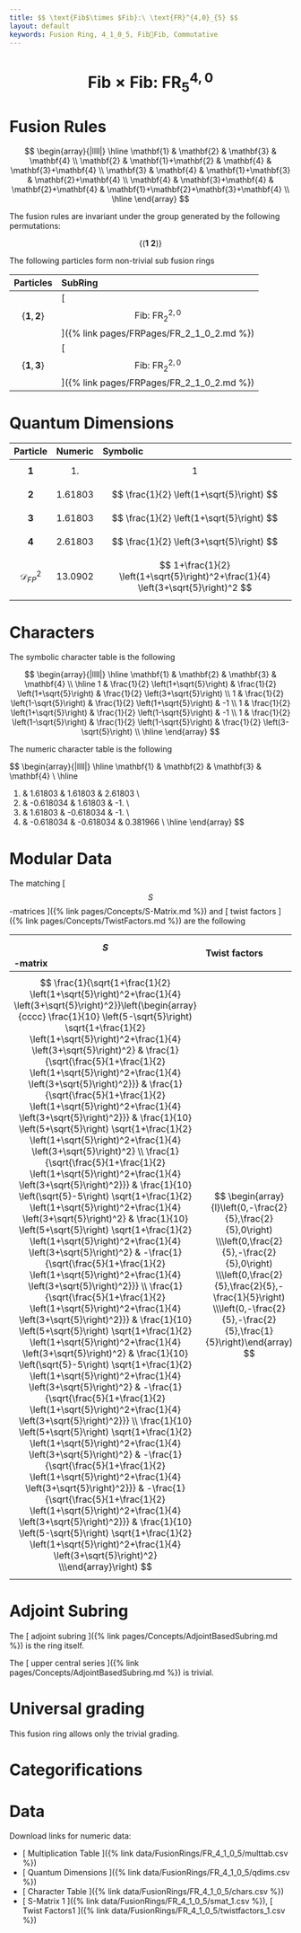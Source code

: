 ```yaml
---
title: $$ \text{Fib$\times $Fib}:\ \text{FR}^{4,0}_{5} $$
layout: default
keywords: Fusion Ring, 4_1_0_5, FibFib, Commutative
---
```

# $$ \text{Fib$\times $Fib}:\ \text{FR}^{4,0}_{5} $$


# Fusion Rules

$$
\begin{array}{|llll|}
\hline
 \mathbf{1} & \mathbf{2} & \mathbf{3} & \mathbf{4} \\
 \mathbf{2} & \mathbf{1}+\mathbf{2} & \mathbf{4} & \mathbf{3}+\mathbf{4} \\
 \mathbf{3} & \mathbf{4} & \mathbf{1}+\mathbf{3} & \mathbf{2}+\mathbf{4} \\
 \mathbf{4} & \mathbf{3}+\mathbf{4} & \mathbf{2}+\mathbf{4} & \mathbf{1}+\mathbf{2}+\mathbf{3}+\mathbf{4} \\
\hline
\end{array}
$$


The fusion rules are invariant under the group generated by the following permutations:

$$ \left\{(\mathbf{1} \ \mathbf{2})\right\} $$


The following particles form non-trivial sub fusion rings

| Particles | SubRing |
| :------ | :------ |
| $$ \{\mathbf{1},\mathbf{2}\} $$ | [ $$ \text{Fib}:\ \text{FR}^{2,0}_{2} $$ ]({% link pages/FRPages/FR_2_1_0_2.md %}) |
| $$ \{\mathbf{1},\mathbf{3}\} $$ | [ $$ \text{Fib}:\ \text{FR}^{2,0}_{2} $$ ]({% link pages/FRPages/FR_2_1_0_2.md %}) |


# Quantum Dimensions

| Particle | Numeric | Symbolic |
| :------ | :------ | :------ |
| $$ \mathbf{1} $$ | $$ 1. $$ | $$ 1 $$ |
| $$ \mathbf{2} $$ | $$ 1.61803 $$ | $$ \frac{1}{2} \left(1+\sqrt{5}\right) $$ |
| $$ \mathbf{3} $$ | $$ 1.61803 $$ | $$ \frac{1}{2} \left(1+\sqrt{5}\right) $$ |
| $$ \mathbf{4} $$ | $$ 2.61803 $$ | $$ \frac{1}{2} \left(3+\sqrt{5}\right) $$ |
| $$ \mathcal{D}_{FP}^2 $$ | $$ 13.0902 $$ | $$ 1+\frac{1}{2} \left(1+\sqrt{5}\right)^2+\frac{1}{4} \left(3+\sqrt{5}\right)^2 $$ |

# Characters

The symbolic character table is the following

$$
\begin{array}{|llll|}
\hline
 \mathbf{1} & \mathbf{2} & \mathbf{3} & \mathbf{4} \\
\hline
 1 & \frac{1}{2} \left(1+\sqrt{5}\right) & \frac{1}{2} \left(1+\sqrt{5}\right) & \frac{1}{2} \left(3+\sqrt{5}\right) \\
 1 & \frac{1}{2} \left(1-\sqrt{5}\right) & \frac{1}{2} \left(1+\sqrt{5}\right) & -1 \\
 1 & \frac{1}{2} \left(1+\sqrt{5}\right) & \frac{1}{2} \left(1-\sqrt{5}\right) & -1 \\
 1 & \frac{1}{2} \left(1-\sqrt{5}\right) & \frac{1}{2} \left(1-\sqrt{5}\right) & \frac{1}{2} \left(3-\sqrt{5}\right) \\
\hline
\end{array}
$$

The numeric character table is the following

$$
\begin{array}{|llll|}
\hline
 \mathbf{1} & \mathbf{2} & \mathbf{3} & \mathbf{4} \\
\hline
 1. & 1.61803 & 1.61803 & 2.61803 \\
 1. & -0.618034 & 1.61803 & -1. \\
 1. & 1.61803 & -0.618034 & -1. \\
 1. & -0.618034 & -0.618034 & 0.381966 \\
\hline
\end{array}
$$

# Modular Data

The matching [ $$ S $$-matrices ]({% link pages/Concepts/S-Matrix.md %}) and [ twist factors ]({% link pages/Concepts/TwistFactors.md %}) are the following

| $$ S $$-matrix | Twist factors |
| :------ | :------ |
| $$ \frac{1}{\sqrt{1+\frac{1}{2} \left(1+\sqrt{5}\right)^2+\frac{1}{4} \left(3+\sqrt{5}\right)^2}}\left(\begin{array}{cccc} \frac{1}{10} \left(5-\sqrt{5}\right) \sqrt{1+\frac{1}{2} \left(1+\sqrt{5}\right)^2+\frac{1}{4} \left(3+\sqrt{5}\right)^2} & \frac{1}{\sqrt{\frac{5}{1+\frac{1}{2} \left(1+\sqrt{5}\right)^2+\frac{1}{4} \left(3+\sqrt{5}\right)^2}}} & \frac{1}{\sqrt{\frac{5}{1+\frac{1}{2} \left(1+\sqrt{5}\right)^2+\frac{1}{4} \left(3+\sqrt{5}\right)^2}}} & \frac{1}{10} \left(5+\sqrt{5}\right) \sqrt{1+\frac{1}{2} \left(1+\sqrt{5}\right)^2+\frac{1}{4} \left(3+\sqrt{5}\right)^2} \\ \frac{1}{\sqrt{\frac{5}{1+\frac{1}{2} \left(1+\sqrt{5}\right)^2+\frac{1}{4} \left(3+\sqrt{5}\right)^2}}} & \frac{1}{10} \left(\sqrt{5}-5\right) \sqrt{1+\frac{1}{2} \left(1+\sqrt{5}\right)^2+\frac{1}{4} \left(3+\sqrt{5}\right)^2} & \frac{1}{10} \left(5+\sqrt{5}\right) \sqrt{1+\frac{1}{2} \left(1+\sqrt{5}\right)^2+\frac{1}{4} \left(3+\sqrt{5}\right)^2} & -\frac{1}{\sqrt{\frac{5}{1+\frac{1}{2} \left(1+\sqrt{5}\right)^2+\frac{1}{4} \left(3+\sqrt{5}\right)^2}}} \\ \frac{1}{\sqrt{\frac{5}{1+\frac{1}{2} \left(1+\sqrt{5}\right)^2+\frac{1}{4} \left(3+\sqrt{5}\right)^2}}} & \frac{1}{10} \left(5+\sqrt{5}\right) \sqrt{1+\frac{1}{2} \left(1+\sqrt{5}\right)^2+\frac{1}{4} \left(3+\sqrt{5}\right)^2} & \frac{1}{10} \left(\sqrt{5}-5\right) \sqrt{1+\frac{1}{2} \left(1+\sqrt{5}\right)^2+\frac{1}{4} \left(3+\sqrt{5}\right)^2} & -\frac{1}{\sqrt{\frac{5}{1+\frac{1}{2} \left(1+\sqrt{5}\right)^2+\frac{1}{4} \left(3+\sqrt{5}\right)^2}}} \\ \frac{1}{10} \left(5+\sqrt{5}\right) \sqrt{1+\frac{1}{2} \left(1+\sqrt{5}\right)^2+\frac{1}{4} \left(3+\sqrt{5}\right)^2} & -\frac{1}{\sqrt{\frac{5}{1+\frac{1}{2} \left(1+\sqrt{5}\right)^2+\frac{1}{4} \left(3+\sqrt{5}\right)^2}}} & -\frac{1}{\sqrt{\frac{5}{1+\frac{1}{2} \left(1+\sqrt{5}\right)^2+\frac{1}{4} \left(3+\sqrt{5}\right)^2}}} & \frac{1}{10} \left(5-\sqrt{5}\right) \sqrt{1+\frac{1}{2} \left(1+\sqrt{5}\right)^2+\frac{1}{4} \left(3+\sqrt{5}\right)^2} \\\end{array}\right) $$ | $$ \begin{array}{l}\left(0,-\frac{2}{5},\frac{2}{5},0\right) \\\left(0,\frac{2}{5},-\frac{2}{5},0\right) \\\left(0,\frac{2}{5},\frac{2}{5},-\frac{1}{5}\right) \\\left(0,-\frac{2}{5},-\frac{2}{5},\frac{1}{5}\right)\end{array} $$ |

# Adjoint Subring

The [ adjoint subring ]({% link pages/Concepts/AdjointBasedSubring.md %}) is the ring itself.

The [ upper central series ]({% link pages/Concepts/AdjointBasedSubring.md %}) is trivial.

# Universal grading

This fusion ring allows only the trivial grading.

# Categorifications



# Data

Download links for numeric data:

* [ Multiplication Table ]({% link data/FusionRings/FR_4_1_0_5/multtab.csv %})
* [ Quantum Dimensions ]({% link data/FusionRings/FR_4_1_0_5/qdims.csv %})
* [ Character Table ]({% link data/FusionRings/FR_4_1_0_5/chars.csv %})
* [ S-Matrix 1 ]({% link data/FusionRings/FR_4_1_0_5/smat_1.csv %}), [ Twist Factors1 ]({% link data/FusionRings/FR_4_1_0_5/twistfactors_1.csv %})
